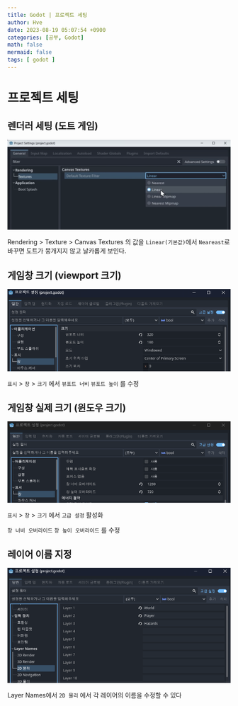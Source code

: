 ```yaml
---
title: Godot | 프로젝트 세팅
author: Hve
date: 2023-08-19 05:07:54 +0900
categories: [공부, Godot]
math: false
mermaid: false
tags: [ godot ]
---
```


# 프로젝트 세팅

## 렌더러 세팅 (도트 게임)

![GD](/assets/img/godot/godotstudy01.png)

Rendering > Texture > Canvas Textures 의 값을 `Linear(기본값)`에서 `Neareast`로 바꾸면 도트가 뭉개지지 않고 날카롭게 보인다.

## 게임창 크기 (viewport 크기)

![GD](/assets/img/godot/ps02.png)

`표시` > `창` > `크기` 에서 `뷰포트 너비` `뷰포트 높이` 를 수정

## 게임창 실제 크기 (윈도우 크기)

![GD](/assets/img/godot/ps03.png)

`표시` > `창` > `크기` 에서 `고급 설정` 활성화

`창 너비 오버라이드` `창 높이 오버라이드` 를 수정

## 레이어 이름 지정

![GD](/assets/img/godot/ps01.png)

Layer Names에서 `2D 물리` 에서 각 레이어의 이름을 수정할 수 있다
